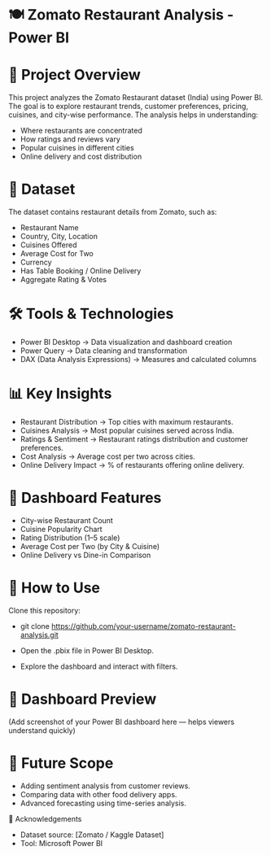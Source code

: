 # 🍽️ Zomato Restaurant Analysis - Power BI

# 📌 Project Overview

This project analyzes the Zomato Restaurant dataset (India) using Power BI. The goal is to explore restaurant trends, customer preferences, pricing, cuisines, and city-wise performance. The analysis helps in understanding:

* Where restaurants are concentrated
* How ratings and reviews vary
* Popular cuisines in different cities
* Online delivery and cost distribution

# 📂 Dataset

The dataset contains restaurant details from Zomato, such as:
* Restaurant Name
* Country, City, Location
* Cuisines Offered
* Average Cost for Two
* Currency
* Has Table Booking / Online Delivery
* Aggregate Rating & Votes

# 🛠️ Tools & Technologies

* Power BI Desktop → Data visualization and dashboard creation
* Power Query → Data cleaning and transformation
* DAX (Data Analysis Expressions) → Measures and calculated columns

# 📊 Key Insights

* Restaurant Distribution → Top cities with maximum restaurants.
* Cuisines Analysis → Most popular cuisines served across India.
* Ratings & Sentiment → Restaurant ratings distribution and customer preferences.
* Cost Analysis → Average cost per two across cities.
* Online Delivery Impact → % of restaurants offering online delivery.

# 📑 Dashboard Features

* City-wise Restaurant Count
* Cuisine Popularity Chart
* Rating Distribution (1–5 scale)
* Average Cost per Two (by City & Cuisine)
* Online Delivery vs Dine-in Comparison

# 🚀 How to Use

Clone this repository:

* git clone https://github.com/your-username/zomato-restaurant-analysis.git

* Open the .pbix file in Power BI Desktop.
* Explore the dashboard and interact with filters.

# 📸 Dashboard Preview

(Add screenshot of your Power BI dashboard here — helps viewers understand quickly)

# 📌 Future Scope

* Adding sentiment analysis from customer reviews.
* Comparing data with other food delivery apps.
* Advanced forecasting using time-series analysis.

🙌 Acknowledgements

* Dataset source: [Zomato / Kaggle Dataset]
* Tool: Microsoft Power BI
